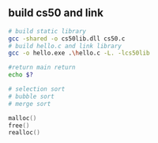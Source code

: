 ## build cs50 and link
``` bash
# build static library
gcc -shared -o cs50lib.dll cs50.c 
# build hello.c and link library
gcc -o hello.exe .\hello.c -L. -lcs50lib

#return main return
echo $?

# selection sort
# bubble sort
# merge sort
```

``` c
malloc()
free()
realloc()
```